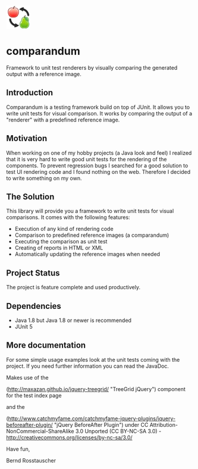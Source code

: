 ![Project Logo](https://github.com/SwissAS/comparandum/blob/master/misc/logo.png "Logo")
# comparandum
Framework to unit test renderers by visually comparing the generated output with a reference image.

## Introduction
Comparandum is a testing framework build on top of JUnit. It allows you to write unit tests for visual comparison. 
It works by comparing the output of a "renderer" with a predefined reference image.

## Motivation
When working on one of my hobby projects (a Java look and feel) I realized that it is very hard to write good unit tests 
for the rendering of the components. To prevent regression bugs I searched for a good solution to test UI rendering code 
and I found nothing on the web. Therefore I decided to write something on my own.

## The Solution
This library will provide you a framework to write unit tests for visual comparisons. It comes with the following features:

+ Execution of any kind of rendering code
+ Comparison to predefined reference images (a comparandum)
+ Executing the comparison as unit test
+ Creating of reports in HTML or XML
+ Automatically updating the reference images when needed 

## Project Status
The project is feature complete and used productively. 


## Dependencies

+ Java 1.8 but Java 1.8 or newer is recommended
+ JUnit 5 

## More documentation
For some simple usage examples look at the unit tests coming with the project. 
If you need further information you can read the JavaDoc.

Makes use of the 

(http://maxazan.github.io/jquery-treegrid/ "TreeGrid jQuery") component for the test index page


and the 

(http://www.catchmyfame.com/catchmyfame-jquery-plugins/jquery-beforeafter-plugin/ "jQuery BeforeAfter Plugin") under
CC Attribution-NonCommercial-ShareAlike 3.0 Unported (CC BY-NC-SA 3.0) - http://creativecommons.org/licenses/by-nc-sa/3.0/


Have fun,

Bernd Rosstauscher 